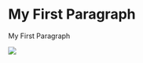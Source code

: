 <!DOCTYPE html>
<html>
<head>
<title>MyFirstCode</title>
</head>
<body>
<h1>My First Paragraph</h1>
<p>My First Paragraph</p>
</body>
<img src="images/logoo.jpg">
  </div>

<div id="div5">
  </div>
  
